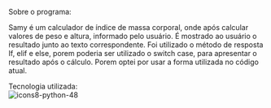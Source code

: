Sobre o programa:<br>

Samy é um calculador de índice de massa corporal, onde após calcular valores de peso e altura, informado pelo usuário.  É mostrado ao usuário o resultado junto ao texto correspondente.
Foi utilizado o método de resposta If, elif e else, porem poderia ser utilizado o switch case, para apresentar o resultado após o cálculo. Porem optei por usar a forma utilizada no código atual.

Tecnologia utilizada: <br>
![icons8-python-48](https://github.com/kaueh-silva/Calculador_de_imc/assets/128000044/9136f23c-7cfa-46bf-afb4-a5d6592919a6)
